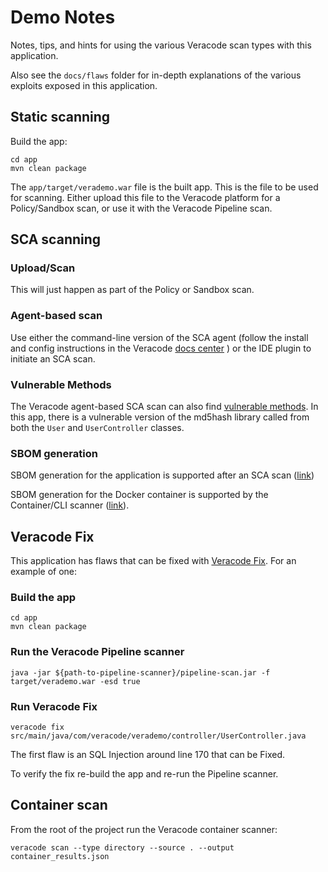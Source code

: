 # Demo Notes

Notes, tips, and hints for using the various Veracode scan types with this application.

Also see the `docs/flaws` folder for in-depth explanations of the various exploits exposed in this application.

## Static scanning

Build the app:

	cd app
	mvn clean package

The `app/target/verademo.war` file is the built app.  This is the file to be used for scanning.  Either upload this file to the Veracode platform for a Policy/Sandbox scan, or use it with the Veracode Pipeline scan.

## SCA scanning

### Upload/Scan

This will just happen as part of the Policy or Sandbox scan.

### Agent-based scan

Use either the command-line version of the SCA agent (follow the install and config instructions in the Veracode [docs center](https://docs.veracode.com/r/c_sc_what_is) ) or the IDE plugin to initiate an SCA scan.

### Vulnerable Methods

The Veracode agent-based SCA scan can also find [vulnerable methods](https://docs.veracode.com/r/Finding_and_Fixing_Vulnerabilities#fixing-vulnerable-methods).  In this app, there is a vulnerable version of the md5hash library called from both the `User` and `UserController` classes.

### SBOM generation

SBOM generation for the application is supported after an SCA scan ([link](https://docs.veracode.com/r/Generating_a_Software_Bill_of_Materials_SBOM_for_Upload_Scans)) 

SBOM generation for the Docker container is supported by the Container/CLI scanner ([link](https://docs.veracode.com/r/veracode_sbom)).

## Veracode Fix

This application has flaws that can be fixed with [Veracode Fix](https://docs.veracode.com/r/veracode_fix).  For an example of one:

### Build the app

	cd app
	mvn clean package

### Run the Veracode Pipeline scanner

	java -jar ${path-to-pipeline-scanner}/pipeline-scan.jar -f target/verademo.war -esd true 

### Run Veracode Fix

	veracode fix src/main/java/com/veracode/verademo/controller/UserController.java

The first flaw is an SQL Injection around line 170 that can be Fixed.

To verify the fix re-build the app and re-run the Pipeline scanner. 

## Container scan

From the root of the project run the Veracode container scanner:

	veracode scan --type directory --source . --output container_results.json	